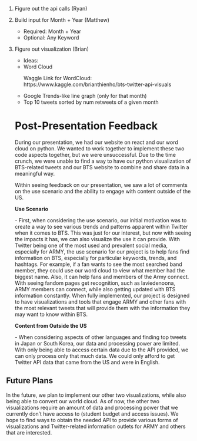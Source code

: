 1. Figure out the api calls (Ryan)
2. Build input for Month + Year (Matthew)
    - Required: Month + Year
    - Optional: Any Keyword
3. Figure out visualization (Brian)
    - Ideas:
        <li>Word Cloud</li>
        <p>Waggle Link for WordCloud:
         https://www.kaggle.com/brianthienho/bts-twitter-api-visuals </p>
       <li> Google Trends-like line graph (only for that month)</li>
       <li> Top 10 tweets sorted by num retweets of a given month</li>

   <h1> Post-Presentation Feedback</h1>
     <p>
          During our presentation, we had our website on react and our word cloud on python. We wanted to work together to implement these two code aspects together, but we were unsuccessful. Due to the time crunch, we were unable to find a way to have our python visualization of BTS-related tweets and our BTS website to combine and share data in a meaningful way.  
     </p>

      <p>
          Within seeing feedback on our presentation, we saw a lot of comments on the use scenario and the ability to engage with content outside of the US. 
    </p>

    <p><b>Use Scenario</b></p>
     - First, when considering the use scenario, our initial motivation was to create a way to see various trends and patterns apparent within Twitter when it comes to BTS. This was just for our interest, but now with seeing the impacts it has, we can also visualize the use it can provide. With Twitter being one of the most used and prevalent social media, especially for ARMY, the use scenario for our project is to help fans find information on BTS, especially for particular keywords, trends, and hashtags. For example, if a fan wants to see the most searched band member, they could use our word cloud to view what member had the biggest name. Also, it can help fans and members of the Army connect. With seeing fandom pages get recognition, such as laviedenoona, ARMY members can connect, while also getting updated with BTS information constantly. When fully implemented, our project is designed to have visualizations and tools that engage ARMY and other fans with the most relevant tweets that will provide them with the information they may want to know within BTS.
    
     <p><b>Content from Outside the US</b></p>
     - When considering aspects of other languages and finding top tweets in Japan or South Korea, our data and processing power are limited. With only being able to access certain data due to the API provided, we can only process only that much data. We could only afford to get Twitter API data that came from the US and were in English.
 

 <h2> Future Plans </h2>
     In the future, we plan to implement our other two visualizations, while also being able to convert our world cloud. As of now, the other two visualizations require an amount of data and processing power that we currently don’t have access to (student budget and access issues). We hope to find ways to obtain the needed API to provide various forms of visualizations and Twitter-related information outlets for ARMY and others that are interested.
